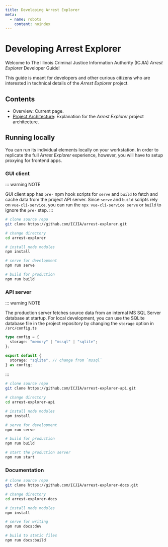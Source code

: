 ```yaml
---
title: Developing Arrest Explorer
meta:
  - name: robots
    content: noindex
---
```


# Developing Arrest Explorer

Welcome to The Illinois Criminal Justice Information Authority (ICJIA) _Arrest Explorer_ Developer Guide!

This guide is meant for developers and other curious citizens who are interested in technical details of the _Arrest Explorer_ project.

## Contents

- Overview: Current page.
- [Project Architecture](./architecture.md): Explanation for the _Arrest Explorer_ project architecture.

## Running locally

You can run its individual elements locally on your workstation. In order to replicate the full _Arrest Explorer_ experience, however, you will have to setup proxying for frontend apps.

### GUI client

::: warning NOTE

GUI client app has `pre-` npm hook scripts for `serve` and `build` to fetch and cache data from the project API server. Since `serve` and `build` scripts rely on `vue-cli-service`, you can run the `npx vue-cli-service serve` or `build` to ignore the `pre-` step.
:::

```sh
# clone source repo
git clone https://github.com/ICJIA/arrest-explorer.git

# change directory
cd arrest-explorer

# install node modules
npm install

# serve for development
npm run serve

# build for production
npm run build
```

### API server

::: warning NOTE

The production server fetches source data from an internal MS SQL Server database at startup. For local development, you can use the SQLite database file in the project repository by changing the `storage` option in `/src/config.ts`

```typescript
type config = {
  storage: "memory" | "mssql" | "sqlite";
};

export default {
  storage: "sqlite", // change from `mssql`
} as config;
```

:::

```sh
# clone source repo
git clone https://github.com/ICJIA/arrest-explorer-api.git

# change directory
cd arrest-explorer-api

# install node modules
npm install

# serve for development
npm run serve

# build for production
npm run build

# start the production server
npm run start
```

### Documentation

```sh
# clone source repo
git clone https://github.com/ICJIA/arrest-explorer-docs.git

# change directory
cd arrest-explorer-docs

# install node modules
npm install

# serve for writing
npm run docs:dev

# build to static files
npm run docs:build
```

<FundingStatement />
